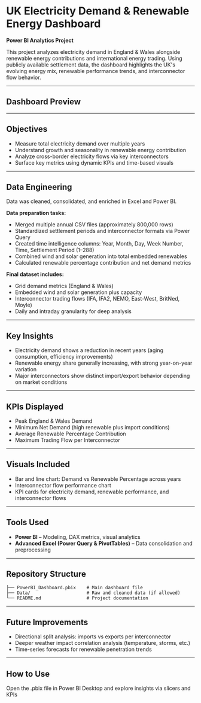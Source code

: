 # UK Electricity Demand & Renewable Energy Dashboard

**Power BI Analytics Project**

This project analyzes electricity demand in England & Wales alongside renewable energy contributions and international energy trading. Using publicly available settlement data, the dashboard highlights the UK's evolving energy mix, renewable performance trends, and interconnector flow behavior.

---

## Dashboard Preview

> 

---

## Objectives

- Measure total electricity demand over multiple years
- Understand growth and seasonality in renewable energy contribution
- Analyze cross-border electricity flows via key interconnectors
- Surface key metrics using dynamic KPIs and time-based visuals

---

## Data Engineering

Data was cleaned, consolidated, and enriched in Excel and Power BI.

**Data preparation tasks:**
- Merged multiple annual CSV files (approximately 800,000 rows)
- Standardized settlement periods and interconnector formats via Power Query
- Created time intelligence columns: Year, Month, Day, Week Number, Time, Settlement Period (1–288)
- Combined wind and solar generation into total embedded renewables
- Calculated renewable percentage contribution and net demand metrics

**Final dataset includes:**
- Grid demand metrics (England & Wales)
- Embedded wind and solar generation plus capacity
- Interconnector trading flows (IFA, IFA2, NEMO, East-West, BritNed, Moyle)
- Daily and intraday granularity for deep analysis

---

## Key Insights

- Electricity demand shows a reduction in recent years (aging consumption, efficiency improvements)
- Renewable energy share generally increasing, with strong year-on-year variation
- Major interconnectors show distinct import/export behavior depending on market conditions

---

## KPIs Displayed

- Peak England & Wales Demand
- Minimum Net Demand (high renewable plus import conditions)
- Average Renewable Percentage Contribution
- Maximum Trading Flow per Interconnector

---

## Visuals Included

- Bar and line chart: Demand vs Renewable Percentage across years
- Interconnector flow performance chart
- KPI cards for electricity demand, renewable performance, and interconnector flows

---

## Tools Used

- **Power BI** – Modeling, DAX metrics, visual analytics
- **Advanced Excel (Power Query & PivotTables)** – Data consolidation and preprocessing

---

## Repository Structure

```
├── PowerBI_Dashboard.pbix    # Main dashboard file
├── Data/                     # Raw and cleaned data (if allowed)
└── README.md                 # Project documentation
```

---

## Future Improvements

- Directional split analysis: imports vs exports per interconnector
- Deeper weather impact correlation analysis (temperature, storms, etc.)
- Time-series forecasts for renewable penetration trends

---

## How to Use

Open the .pbix file in Power BI Desktop and explore insights via slicers and KPIs
